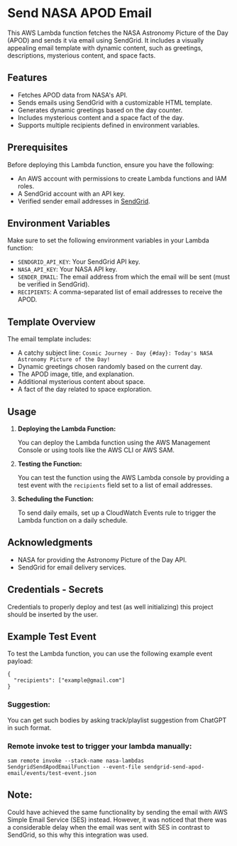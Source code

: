 # Send NASA APOD Email

This AWS Lambda function fetches the NASA Astronomy Picture of the Day (APOD) and sends it via email using SendGrid. It includes a visually appealing email template with dynamic content, such as greetings, descriptions, mysterious content, and space facts.


## Features

- Fetches APOD data from NASA's API.
- Sends emails using SendGrid with a customizable HTML template.
- Generates dynamic greetings based on the day counter.
- Includes mysterious content and a space fact of the day.
- Supports multiple recipients defined in environment variables.

## Prerequisites

Before deploying this Lambda function, ensure you have the following:

- An AWS account with permissions to create Lambda functions and IAM roles.
- A SendGrid account with an API key.
- Verified sender email addresses in [SendGrid](https://sendgrid.com/en-us/solutions/email-api).

## Environment Variables

Make sure to set the following environment variables in your Lambda function:

- `SENDGRID_API_KEY`: Your SendGrid API key.
- `NASA_API_KEY`: Your NASA API key.
- `SENDER_EMAIL`: The email address from which the email will be sent (must be verified in SendGrid).
- `RECIPIENTS`: A comma-separated list of email addresses to receive the APOD.

## Template Overview

The email template includes:

- A catchy subject line: `Cosmic Journey - Day {#day}: Today's NASA Astronomy Picture of the Day!`
- Dynamic greetings chosen randomly based on the current day.
- The APOD image, title, and explanation.
- Additional mysterious content about space.
- A fact of the day related to space exploration.

## Usage

1. **Deploying the Lambda Function:**

   You can deploy the Lambda function using the AWS Management Console or using tools like the AWS CLI or AWS SAM. 

2. **Testing the Function:**

   You can test the function using the AWS Lambda console by providing a test event with the `recipients` field set to a list of email addresses.

3. **Scheduling the Function:**

   To send daily emails, set up a CloudWatch Events rule to trigger the Lambda function on a daily schedule.

## Acknowledgments
- NASA for providing the Astronomy Picture of the Day API.
- SendGrid for email delivery services.

## Credentials - Secrets
Credentials to properly deploy and test (as well initializing) this project should be inserted by the user. 

## Example Test Event

To test the Lambda function, you can use the following example event payload:

```
{
  "recipients": ["example@gmail.com"]
}
```

### Suggestion: 
You can get such bodies by asking track/playlist suggestion from ChatGPT in such format.

### Remote invoke test to trigger your lambda manually:
```
sam remote invoke --stack-name nasa-lambdas SendgridSendApodEmailFunction --event-file sendgrid-send-apod-email/events/test-event.json
```

## Note:
Could have achieved the same functionality by sending the email with AWS Simple Email Service (SES) instead.
However, it was noticed that there was a considerable delay when the email was sent with SES in contrast to SendGrid,
so this why this integration was used. 
